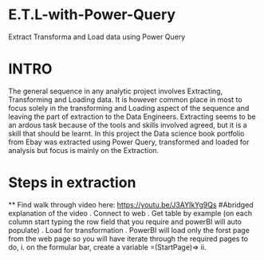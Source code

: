 # E.T.L-with-Power-Query
Extract Transforma and Load data using Power Query
# INTRO
The general sequence in any analytic project involves Extracting, Transforming and Loading data. It is however common place in most to focus solely in the transforming and Loading aspect of the sequence and leaving the part of extraction to the Data Engineers.
Extracting seems to be an ardous task because of the tools and skills involved agreed, but it is a skill that should be learnt.
In this project the Data science book portfolio from Ebay was extracted using Power Query, transformed and loaded for analysis but focus is mainly on the Extraction.
# Steps in extraction
** Find walk through video here: https://youtu.be/J3AYIkYg9Qs
#Abridged explanation of the video
. Connect to web
. Get table by example (on each column start typing the row field that you require and powerBI will auto populate)
. Load for transformation
. PowerBI will load only the forst page from the web page so you will have iterate through the required pages to do,
  i. on the formular bar, create a variable =(StartPage)=>
  ii. 

